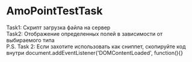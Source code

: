 ﻿# AmoPointTestTask

Task1: Скрипт загрузка файла  на сервер <br>
Task2: Отображение определенных полей в зависимости от выбираемого типа <br>
P.S. Task 2: Если захотите использовать как сниппет, скопируйте код внутри document.addEventListener('DOMContentLoaded', function(){} <br>
